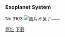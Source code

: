 ### Exoplanet System
No.3103
![图片不见了~~~](https://imgs.xkcd.com/comics/exoplanet_system.png)

[原址](https://xkcd.com//3103) [下载](https://imgs.xkcd.com/comics/exoplanet_system.png)

